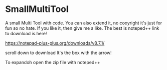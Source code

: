 # SmallMultiTool
A small Multi Tool with code.
You can also extend it, no cooyright it's just for fun so no hate. If you like it, then give me a like. The best is noteped++ link to download is here!

https://notepad-plus-plus.org/downloads/v8.7.1/

scroll down to download It's the box with the arrow!

To expandoh open the zip file with noteped++
